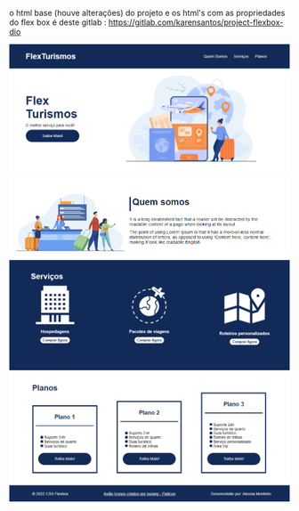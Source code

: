 o html base (houve alterações) do projeto e os html's com as propriedades do flex box é deste gitlab : https://gitlab.com/karensantos/project-flexbox-dio

![interface do site](./images/interface1.png "interface do site 1")
![interface do site](./images/interface2.png "interface do site 2")
![interface do site](./images/interface3.png "interface do site 3")
![interface do site](./images/interface4.png "interface do site 4")